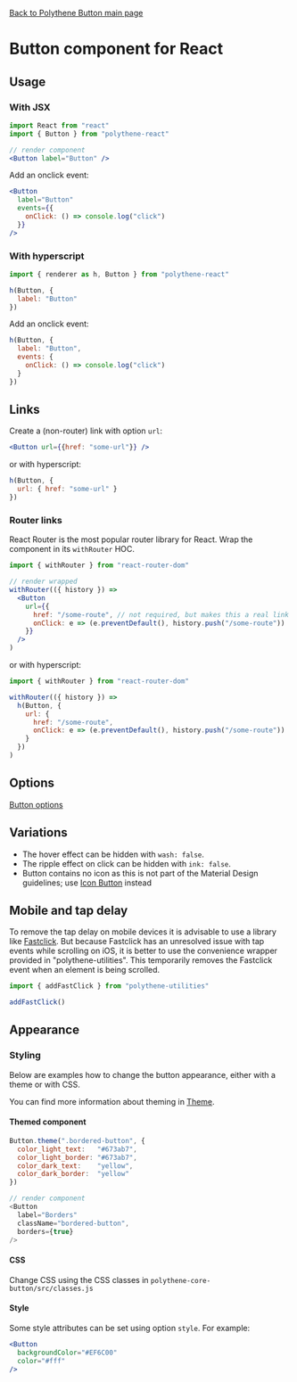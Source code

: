[Back to Polythene Button main page](Button.md)

# Button component for React



## Usage

### With JSX

~~~jsx
import React from "react"
import { Button } from "polythene-react"

// render component
<Button label="Button" />
~~~

Add an onclick event:

~~~jsx
<Button
  label="Button"
  events={{
    onClick: () => console.log("click")
  }}
/>
~~~

### With hyperscript

~~~javascript
import { renderer as h, Button } from "polythene-react"

h(Button, {
  label: "Button"
})
~~~

Add an onclick event:

~~~javascript
h(Button, {
  label: "Button",
  events: {
    onClick: () => console.log("click")
  }
})
~~~



## Links

Create a (non-router) link with option `url`:

~~~jsx
<Button url={{href: "some-url"}} />
~~~

or with hyperscript:

~~~javascript
h(Button, {
  url: { href: "some-url" }
})
~~~

### Router links

React Router is the most popular router library for React. Wrap the component in its `withRouter` HOC.

~~~jsx
import { withRouter } from "react-router-dom"

// render wrapped
withRouter(({ history }) => 
  <Button
    url={{
      href: "/some-route", // not required, but makes this a real link
      onClick: e => (e.preventDefault(), history.push("/some-route"))
    }}
  />
)
~~~

or with hyperscript:

~~~javascript
import { withRouter } from "react-router-dom"

withRouter(({ history }) => 
  h(Button, {
    url: {
      href: "/some-route",
      onClick: e => (e.preventDefault(), history.push("/some-route"))
    }
  })
)
~~~



## Options

[Button options](Button.md)



## Variations

* The hover effect can be hidden with `wash: false`.
* The ripple effect on click can be hidden with `ink: false`.
* Button contains no icon as this is not part of the Material Design guidelines; use [Icon Button](Button.md) instead



## Mobile and tap delay

To remove the tap delay on mobile devices it is advisable to use a library like [Fastclick](https://github.com/ftlabs/fastclick). But because Fastclick has an unresolved issue with tap events while scrolling on iOS, it is better to use the convenience wrapper provided in "polythene-utilities". This temporarily removes the Fastclick event when an element is being scrolled.

~~~javascript
import { addFastClick } from "polythene-utilities"

addFastClick()
~~~



## Appearance

### Styling

Below are examples how to change the button appearance, either with a theme or with CSS.

You can find more information about theming in [Theme](Theme.md).

#### Themed component

~~~javascript
Button.theme(".bordered-button", {
  color_light_text:   "#673ab7",
  color_light_border: "#673ab7",
  color_dark_text:    "yellow",
  color_dark_border:  "yellow"
})

// render component
<Button
  label="Borders"
  className="bordered-button",
  borders={true}
/>
~~~

#### CSS

Change CSS using the CSS classes in `polythene-core-button/src/classes.js`

#### Style

Some style attributes can be set using option `style`. For example:

~~~jsx
<Button
  backgroundColor="#EF6C00"
  color="#fff"
/>
~~~
